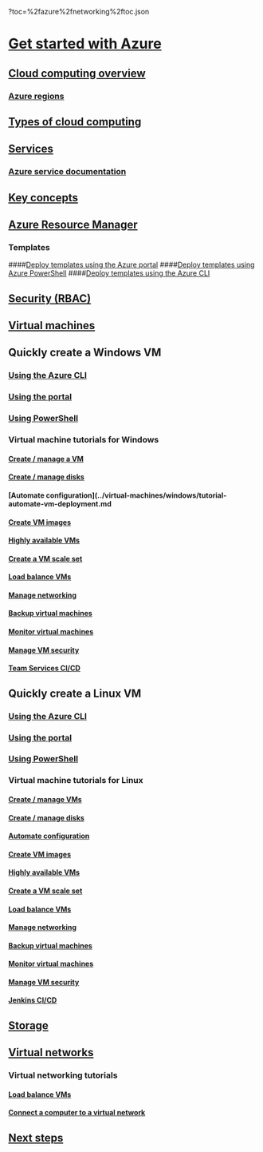 ﻿?toc=%2fazure%2fnetworking%2ftoc.json


# [Get started with Azure](azure-operations-guide.md)
## [Cloud computing overview](azure-operations-guide.md#cloud-computing-overview)
### [Azure regions](https://azure.microsoft.com/regions/)
## [Types of cloud computing](azure-operations-guide.md#types-of-cloud-computing)
## [Services](azure-operations-guide.md#azure-services)
### [Azure service documentation](https://docs.microsoft.com/azure)
## [Key concepts](azure-operations-guide.md#azure-key-concepts)
## [Azure Resource Manager](azure-operations-guide.md#azure-resource-manager)

### Templates
####[Deploy templates using the Azure portal](../../azure-resource-manager/resource-group-template-deploy-portal.md)
####[Deploy templates using Azure PowerShell](../../azure-resource-manager/resource-group-template-deploy.md)
####[Deploy templates using the Azure CLI](../../azure-resource-manager/resource-group-template-deploy-cli.md)

## [Security (RBAC)](azure-operations-guide.md#security-of-azure-resource)
## [Virtual machines](azure-operations-guide.md#azure-virtual-machines)

## Quickly create a Windows VM
### [Using the Azure CLI](../../virtual-machines/windows/quick-create-cli.md)
### [Using the portal](../../virtual-machines/windows/quick-create-portal.md)
### [Using PowerShell](../../virtual-machines/windows/quick-create-powershell.md)
### Virtual machine tutorials for Windows
#### [Create / manage a VM](../virtual-machines/windows/tutorial-manage-vm.md)
#### [Create / manage disks](../virtual-machines/windows/tutorial-manage-data-disk.md)
#### [Automate configuration](../virtual-machines/windows/tutorial-automate-vm-deployment.md
#### [Create VM images](../virtual-machines/windows/tutorial-custom-images.md)
#### [Highly available VMs](../virtual-machines/windows/tutorial-availability-sets.md)
#### [Create a VM scale set](../virtual-machines/windows/tutorial-create-vmss.md)
#### [Load balance VMs](../virtual-machines/windows/tutorial-load-balancer.md)
#### [Manage networking](../virtual-machines/windows/tutorial-virtual-network.md)
#### [Backup virtual machines](../virtual-machines/windows/tutorial-backup-vms.md)
#### [Monitor virtual machines](../virtual-machines/windows/tutorial-monitoring.md)
#### [Manage VM security](../virtual-machines/windows/tutorial-azure-security.md)
#### [Team Services CI/CD](../virtual-machines/windows/tutorial-vsts-iis-cicd.md)

## Quickly create a Linux VM
### [Using the Azure CLI](../../virtual-machines/linux/quick-create-cli.md)
### [Using the portal](../../virtual-machines/linux/quick-create-portal.md)
### [Using PowerShell](../../virtual-machines/linux/quick-create-powershell.md)
### Virtual machine tutorials for Linux
#### [Create / manage VMs](../../virtual-machines/linux/tutorial-manage-vm.md)
#### [Create / manage disks](../../virtual-machines/linux/tutorial-manage-disks.md)
#### [Automate configuration](../../virtual-machines/linux/tutorial-automate-vm-deployment.md)
#### [Create VM images](../../virtual-machines/linux/tutorial-custom-images.md)
#### [Highly available VMs](../../virtual-machines/linux/tutorial-availability-sets.md)
#### [Create a VM scale set](../../virtual-machines/linux/tutorial-create-vmss.md)
#### [Load balance VMs](../../virtual-machines/linux/tutorial-load-balancer.md)
#### [Manage networking](../../virtual-machines/linux/tutorial-virtual-network.md)
#### [Backup virtual machines](../../virtual-machines/linux/tutorial-backup-vms.md)
#### [Monitor virtual machines](../../virtual-machines/linux/tutorial-monitoring.md)
#### [Manage VM security](../../virtual-machines/linux/tutorial-azure-security.md)
#### [Jenkins CI/CD](../../virtual-machines/linux/tutorial-jenkins-github-docker-cicd.md)

## [Storage](azure-operations-guide.md#azure-storage)

## [Virtual networks](azure-operations-guide.md#azure-virtual-network)
### Virtual networking tutorials
#### [Load balance VMs](../../virtual-machines/linux/tutorial-load-balance-nodejs.md)
#### [Connect a computer to a virtual network](../../virtual-networks/vpn-gateway/vpn-gateway-howto-point-to-site-resource-manager-portal.md)

## [Next steps](azure-operations-guide.md#next-steps)
